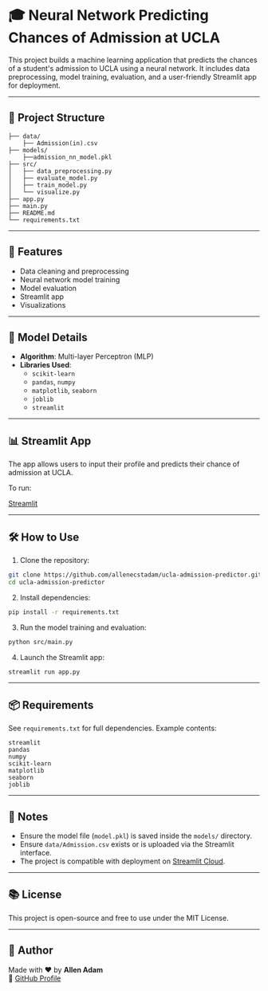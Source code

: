 # 🎓 Neural Network Predicting Chances of Admission at UCLA

This project builds a machine learning application that predicts the chances of a student's admission to UCLA using a neural network. It includes data preprocessing, model training, evaluation, and a user-friendly Streamlit app for deployment.

---

## 📁 Project Structure

```
├── data/                 
    ├── Admission(in).csv
├── models/  
    ├──admission_nn_model.pkl              
├── src/                                 
│   ├── data_preprocessing.py
│   ├── evaluate_model.py
│   ├── train_model.py
│   └── visualize.py
├── app.py             
├── main.py 
├── README.md              
└── requirements.txt       
```

---

## 🚀 Features

- Data cleaning and preprocessing
- Neural network model training 
- Model evaluation  
- Streamlit app 
- Visualizations

---

## 🧠 Model Details

- **Algorithm**: Multi-layer Perceptron (MLP)
- **Libraries Used**:
  - `scikit-learn`
  - `pandas`, `numpy`
  - `matplotlib`, `seaborn`
  - `joblib`
  - `streamlit`

---

## 📊 Streamlit App

The app allows users to input their profile and predicts their chance of admission at UCLA.

To run:


[Streamlit](https://ucla-admission-predictor-jafmzcfy32df8lnakqowsp.streamlit.app/)


---

## 🛠 How to Use

1. Clone the repository:

```bash
git clone https://github.com/allenecstadam/ucla-admission-predictor.git
cd ucla-admission-predictor
```

2. Install dependencies:

```bash
pip install -r requirements.txt
```

3. Run the model training and evaluation:

```bash
python src/main.py
```

4. Launch the Streamlit app:

```bash
streamlit run app.py
```

---

## 📦 Requirements

See `requirements.txt` for full dependencies. Example contents:

```
streamlit
pandas
numpy
scikit-learn
matplotlib
seaborn
joblib
```

---

## 📌 Notes

- Ensure the model file (`model.pkl`) is saved inside the `models/` directory.
- Ensure `data/Admission.csv` exists or is uploaded via the Streamlit interface.
- The project is compatible with deployment on [Streamlit Cloud](https://ucla-admission-predictor-jafmzcfy32df8lnakqowsp.streamlit.app/).

---

## 📚 License

This project is open-source and free to use under the MIT License.

---

## 🙌 Author

Made with ❤️ by **Allen Adam**  
📍 [GitHub Profile](https://github.com/allenecstadam)
